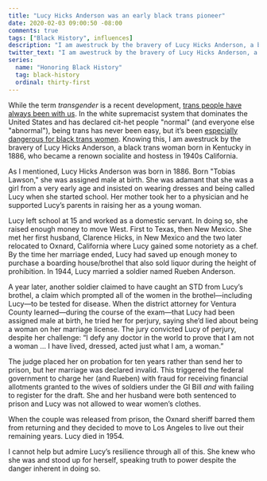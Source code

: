 ```yaml
---
title: "Lucy Hicks Anderson was an early black trans pioneer"
date: 2020-02-03 09:00:50 -08:00
comments: true
tags: ["Black History", influences]
description: "I am awestruck by the bravery of Lucy Hicks Anderson, a black trans woman born in Kentucky in 1886, who became a renown socialite and hostess in 1940s California."
twitter_text: "I am awestruck by the bravery of Lucy Hicks Anderson, a black trans woman born in Kentucky in 1886, who became a renown socialite and hostess in 1940s California."
series:
  name: "Honoring Black History"
  tag: black-history
  ordinal: thirty-first
---
```


While the term <i>transgender</i> is a recent development, [trans people have always been with us](https://wikipedia.org/wiki/Transgender_history). In the white supremacist system that dominates the United States and has declared cit-het people "normal" (and everyone else "abnormal"), being trans has never been easy, but it’s been [especially dangerous for black trans women](https://www.forbes.com/sites/dawnstaceyennis/2019/06/15/american-medical-association-responds-to-epidemic-of-violence-against-transgender-community/). Knowing this, I am awestruck by the bravery of Lucy Hicks Anderson, a black trans woman born in Kentucky in 1886, who became a renown socialite and hostess in 1940s California.

<!-- more -->

As I mentioned, Lucy Hicks Anderson was born in 1886. Born "Tobias Lawson," she was assigned male at birth. She was adamant that she was a girl from a very early age and insisted on wearing dresses and being called Lucy when she started school. Her mother took her to a physician and he supported Lucy’s parents in raising her as a young woman.

Lucy left school at 15 and worked as a domestic servant. In doing so, she raised enough money to move West.  First to Texas, then New Mexico. She met her first husband, Clarence Hicks, in New Mexico and the two later relocated to Oxnard, California where Lucy gained some notoriety as a chef. By the time her marriage ended, Lucy had saved up enough money to purchase a boarding house/brothel that also sold liquor during the height of prohibition. In 1944, Lucy married a soldier named Rueben Anderson.

A year later, another soldier claimed to have caught an STD from Lucy’s brothel, a claim which prompted all of the women in the brothel—including Lucy—to be tested for disease. When the district attorney for Ventura County learned—during the course of the exam—that Lucy had been assigned male at birth, he tried her for perjury, saying she’d lied about being a woman on her marriage license. The jury convicted Lucy of perjury, despite her challenge: “I defy any doctor in the world to prove that I am not a woman … I have lived, dressed, acted just what I am, a woman.”

The judge placed her on probation for ten years rather than send her to prison, but her marriage was declared invalid. This triggered the federal government to charge her (and Rueben) with fraud for receiving financial allotments granted to the wives of soldiers under the GI Bill *and* with failing to register for the draft. She and her husband were both  sentenced to prison and Lucy was not allowed to wear women’s clothes.

When the couple was released from prison, the Oxnard sheriff barred them from returning and they decided to move to Los Angeles to live out their remaining years. Lucy died in 1954.

I cannot help but admire Lucy’s resilience through all of this. She knew who she was and stood up for herself, speaking truth to power despite the danger inherent in doing so.